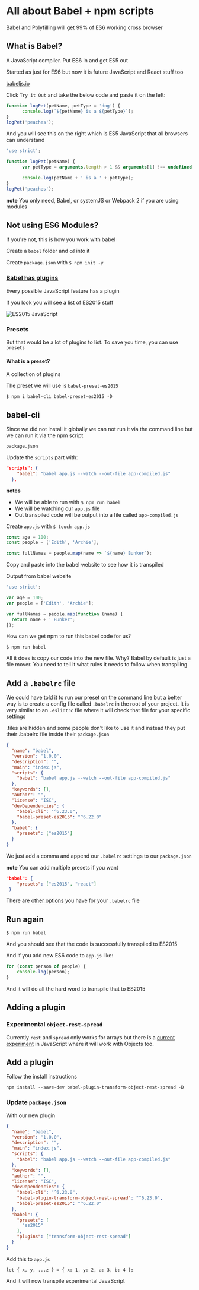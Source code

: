 # All about Babel + npm scripts
Babel and Polyfilling will get 99% of ES6 working cross browser

## What is Babel?
A JavaScript compiler. Put ES6 in and get ES5 out

Started as just for ES6 but now it is future JavaScript and React stuff too

[babeljs.io](http://babeljs.io/)

Click `Try it Out` and take the below code and paste it on the left:

```js
function logPet(petName, petType = 'dog') {
      console.log(`${petName} is a ${petType}`);
}
logPet('peaches');
```

And you will see this on the right which is ES5 JavaScript that all browsers can understand

```js
'use strict';

function logPet(petName) {
      var petType = arguments.length > 1 && arguments[1] !== undefined ? arguments[1] : 'dog';

      console.log(petName + ' is a ' + petType);
}
logPet('peaches');
```

**note** You only need, Babel, or systemJS or Webpack 2 if you are using modules

## Not using ES6 Modules?
If you're not, this is how you work with babel

Create a `babel` folder and `cd` into it

Create `package.json` with `$ npm init -y`

### [Babel has plugins](http://babeljs.io/docs/plugins/)
Every possible JavaScript feature has a plugin

If you look you will see a list of ES2015 stuff

![ES2015 JavaScript](https://i.imgur.com/Jnn0SnZ.png)

### Presets
But that would be a lot of plugins to list. To save you time, you can use `presets`

#### What is a preset?
A collection of plugins

The preset we will use is `babel-preset-es2015`

`$ npm i babel-cli babel-preset-es2015 -D`

## babel-cli
Since we did not install it globally we can not run it via the command line but we can run it via the npm script

`package.json`

Update the `scripts` part with:

```json
"scripts": {
    "babel": "babel app.js --watch --out-file app-compiled.js"
  },
```

**notes**

* We will be able to run with `$ npm run babel`
* We will be watching our `app.js` file
* Out transpiled code will be output into a file called `app-compiled.js`

Create `app.js` with `$ touch app.js`

```js
const age = 100;
const people = ['Edith', 'Archie'];

const fullNames = people.map(name => `${name} Bunker`);
```

Copy and paste into the babel website to see how it is transpiled

Output from babel website

```js
'use strict';

var age = 100;
var people = ['Edith', 'Archie'];

var fullNames = people.map(function (name) {
  return name + ' Bunker';
});
```

How can we get npm to run this babel code for us?

`$ npm run babel`

All it does is copy our code into the new file. Why? Babel by default is just a file mover. You need to tell it what rules it needs to follow when transpiling

## Add a `.babelrc` file
We could have told it to run our preset on the command line but a better way is to create a config file called `.babelrc` in the root of your project. It is very similar to an `.eslintrc` file where it will check that file for your specific settings

.files are hidden and some people don't like to use it and instead they put their .babelrc file inside their `package.json`

```json
{
  "name": "babel",
  "version": "1.0.0",
  "description": "",
  "main": "index.js",
  "scripts": {
    "babel": "babel app.js --watch --out-file app-compiled.js"
  },
  "keywords": [],
  "author": "",
  "license": "ISC",
  "devDependencies": {
    "babel-cli": "^6.23.0",
    "babel-preset-es2015": "^6.22.0"
  },
  "babel": {
    "presets": ["es2015"]
  }
}
```

We just add a comma and append our `.babelrc` settings to our `package.json`

**note** You can add multiple presets if you want

```json
"babel": {
    "presets": ["es2015", "react"]
 }
```

There are [other options](http://babeljs.io/docs/usage/babelrc/) you have for your `.babelrc` file

## Run again
`$ npm run babel`

And you should see that the code is successfully transpiled to ES2015

And if you add new ES6 code to `app.js` like:

```js
for (const person of people) {
    console.log(person);
}
```

And it will do all the hard word to transpile that to ES2015

## Adding a plugin
### Experimental `object-rest-spread`
Currently `rest` and `spread` only works for arrays but there is a [current experiment](http://babeljs.io/docs/plugins/transform-object-rest-spread/) in JavaScript where it will work with Objects too.

## Add a plugin
Follow the install instructions

`npm install --save-dev babel-plugin-transform-object-rest-spread -D`

### Update `package.json`
With our new plugin

```json
{
  "name": "babel",
  "version": "1.0.0",
  "description": "",
  "main": "index.js",
  "scripts": {
    "babel": "babel app.js --watch --out-file app-compiled.js"
  },
  "keywords": [],
  "author": "",
  "license": "ISC",
  "devDependencies": {
    "babel-cli": "^6.23.0",
    "babel-plugin-transform-object-rest-spread": "^6.23.0",
    "babel-preset-es2015": "^6.22.0"
  },
  "babel": {
    "presets": [
      "es2015"
    ],
    "plugins": ["transform-object-rest-spread"]
  }
}
```

Add this to `app.js`

`let { x, y, ...z } = { x: 1, y: 2, a: 3, b: 4 };`

And it will now transpile experimental JavaScript


